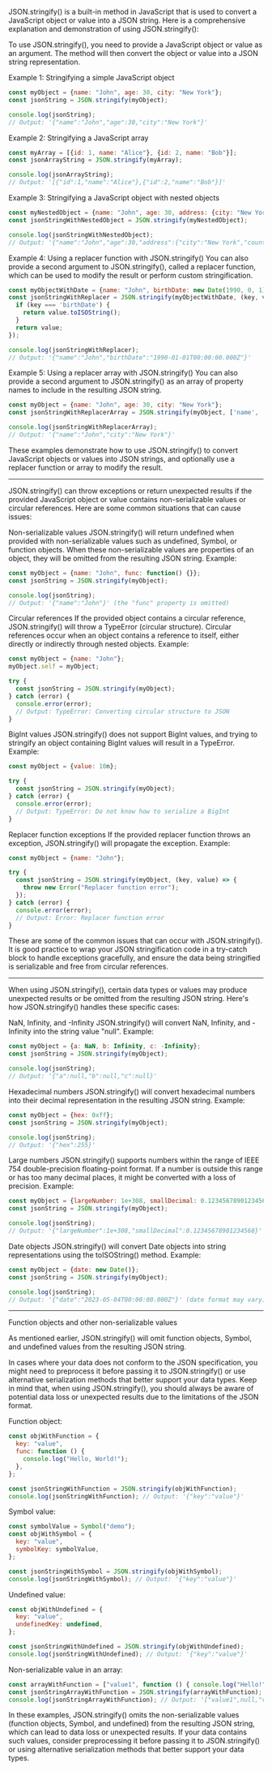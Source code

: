 JSON.stringify() is a built-in method in JavaScript that is used to convert a JavaScript object or value into a JSON string. Here is a comprehensive explanation and demonstration of using JSON.stringify():

To use JSON.stringify(), you need to provide a JavaScript object or value as an argument. The method will then convert the object or value into a JSON string representation.

Example 1: Stringifying a simple JavaScript object
```js
const myObject = {name: "John", age: 30, city: "New York"};
const jsonString = JSON.stringify(myObject);

console.log(jsonString);
// Output: '{"name":"John","age":30,"city":"New York"}'
```

Example 2: Stringifying a JavaScript array
```js
const myArray = [{id: 1, name: "Alice"}, {id: 2, name: "Bob"}];
const jsonArrayString = JSON.stringify(myArray);

console.log(jsonArrayString);
// Output: '[{"id":1,"name":"Alice"},{"id":2,"name":"Bob"}]'
```

Example 3: Stringifying a JavaScript object with nested objects
```js
const myNestedObject = {name: "John", age: 30, address: {city: "New York", country: "USA"}};
const jsonStringWithNestedObject = JSON.stringify(myNestedObject);

console.log(jsonStringWithNestedObject);
// Output: '{"name":"John","age":30,"address":{"city":"New York","country":"USA"}}'
```

Example 4: Using a replacer function with JSON.stringify()
You can also provide a second argument to JSON.stringify(), called a replacer function, which can be used to modify the result or perform custom stringification.
```js
const myObjectWithDate = {name: "John", birthDate: new Date(1990, 0, 1)};
const jsonStringWithReplacer = JSON.stringify(myObjectWithDate, (key, value) => {
  if (key === 'birthDate') {
    return value.toISOString();
  }
  return value;
});

console.log(jsonStringWithReplacer);
// Output: '{"name":"John","birthDate":"1990-01-01T00:00:00.000Z"}'
```

Example 5: Using a replacer array with JSON.stringify()
You can also provide a second argument to JSON.stringify() as an array of property names to include in the resulting JSON string.
```js
const myObject = {name: "John", age: 30, city: "New York"};
const jsonStringWithReplacerArray = JSON.stringify(myObject, ['name', 'city']);

console.log(jsonStringWithReplacerArray);
// Output: '{"name":"John","city":"New York"}'
```

These examples demonstrate how to use JSON.stringify() to convert JavaScript objects or values into JSON strings, and optionally use a replacer function or array to modify the result.

<hr>

JSON.stringify() can throw exceptions or return unexpected results if the provided JavaScript object or value contains non-serializable values or circular references. Here are some common situations that can cause issues:

Non-serializable values
JSON.stringify() will return undefined when provided with non-serializable values such as undefined, Symbol, or function objects. When these non-serializable values are properties of an object, they will be omitted from the resulting JSON string.
Example:
```js
const myObject = {name: "John", func: function() {}};
const jsonString = JSON.stringify(myObject);

console.log(jsonString);
// Output: '{"name":"John"}' (the "func" property is omitted)
```

Circular references
If the provided object contains a circular reference, JSON.stringify() will throw a TypeError (circular structure). Circular references occur when an object contains a reference to itself, either directly or indirectly through nested objects.
Example:
```js
const myObject = {name: "John"};
myObject.self = myObject;

try {
  const jsonString = JSON.stringify(myObject);
} catch (error) {
  console.error(error);
  // Output: TypeError: Converting circular structure to JSON
}
```

BigInt values
JSON.stringify() does not support BigInt values, and trying to stringify an object containing BigInt values will result in a TypeError.
Example:
```js
const myObject = {value: 10n};

try {
  const jsonString = JSON.stringify(myObject);
} catch (error) {
  console.error(error);
  // Output: TypeError: Do not know how to serialize a BigInt
}
```

Replacer function exceptions
If the provided replacer function throws an exception, JSON.stringify() will propagate the exception.
Example:
```js
const myObject = {name: "John"};

try {
  const jsonString = JSON.stringify(myObject, (key, value) => {
    throw new Error("Replacer function error");
  });
} catch (error) {
  console.error(error);
  // Output: Error: Replacer function error
}
```

These are some of the common issues that can occur with JSON.stringify(). It is good practice to wrap your JSON stringification code in a try-catch block to handle exceptions gracefully, and ensure the data being stringified is serializable and free from circular references.

<hr>

When using JSON.stringify(), certain data types or values may produce unexpected results or be omitted from the resulting JSON string. Here's how JSON.stringify() handles these specific cases:

NaN, Infinity, and -Infinity
JSON.stringify() will convert NaN, Infinity, and -Infinity into the string value "null".
Example:
```js
const myObject = {a: NaN, b: Infinity, c: -Infinity};
const jsonString = JSON.stringify(myObject);

console.log(jsonString);
// Output: '{"a":null,"b":null,"c":null}'
```

Hexadecimal numbers
JSON.stringify() will convert hexadecimal numbers into their decimal representation in the resulting JSON string.
Example:
```js
const myObject = {hex: 0xff};
const jsonString = JSON.stringify(myObject);

console.log(jsonString);
// Output: '{"hex":255}'
```

Large numbers
JSON.stringify() supports numbers within the range of IEEE 754 double-precision floating-point format. If a number is outside this range or has too many decimal places, it might be converted with a loss of precision.
Example:
```js
const myObject = {largeNumber: 1e+308, smallDecimal: 0.1234567890123456789};
const jsonString = JSON.stringify(myObject);

console.log(jsonString);
// Output: '{"largeNumber":1e+308,"smallDecimal":0.12345678901234568}'
```

Date objects
JSON.stringify() will convert Date objects into string representations using the toISOString() method.
Example:
```js
const myObject = {date: new Date()};
const jsonString = JSON.stringify(myObject);

console.log(jsonString);
// Output: '{"date":"2023-05-04T00:00:00.000Z"}' (date format may vary)
```

<hr>

Function objects and other non-serializable values

As mentioned earlier, JSON.stringify() will omit function objects, Symbol, and undefined values from the resulting JSON string.

In cases where your data does not conform to the JSON specification, you might need to preprocess it before passing it to JSON.stringify() or use alternative serialization methods that better support your data types. Keep in mind that, when using JSON.stringify(), you should always be aware of potential data loss or unexpected results due to the limitations of the JSON format.

Function object:
```js
const objWithFunction = {
  key: "value",
  func: function () {
    console.log("Hello, World!");
  },
};

const jsonStringWithFunction = JSON.stringify(objWithFunction);
console.log(jsonStringWithFunction); // Output: '{"key":"value"}'
```

Symbol value:
```js
const symbolValue = Symbol("demo");
const objWithSymbol = {
  key: "value",
  symbolKey: symbolValue,
};

const jsonStringWithSymbol = JSON.stringify(objWithSymbol);
console.log(jsonStringWithSymbol); // Output: '{"key":"value"}'
```

Undefined value:
```js
const objWithUndefined = {
  key: "value",
  undefinedKey: undefined,
};

const jsonStringWithUndefined = JSON.stringify(objWithUndefined);
console.log(jsonStringWithUndefined); // Output: '{"key":"value"}'
```

Non-serializable value in an array:
```js
const arrayWithFunction = ["value1", function () { console.log("Hello!"); }, "value2"];
const jsonStringArrayWithFunction = JSON.stringify(arrayWithFunction);
console.log(jsonStringArrayWithFunction); // Output: '["value1",null,"value2"]'
```

In these examples, JSON.stringify() omits the non-serializable values (function objects, Symbol, and undefined) from the resulting JSON string, which can lead to data loss or unexpected results. If your data contains such values, consider preprocessing it before passing it to JSON.stringify() or using alternative serialization methods that better support your data types.